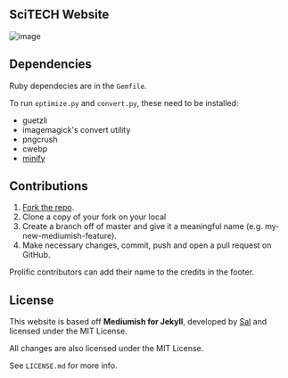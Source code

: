 ## SciTECH Website 

![image](https://scitech.homelabs.space/screenshot-github.jpg)

## Dependencies 
Ruby dependecies are in the `Gemfile`. 

To run `optimize.py` and `convert.py`, these need to be installed:
- guetzli
- imagemagick's convert utility
- pngcrush
- cwebp
- [minify](https://github.com/tdewolff/minify)

## Contributions
1. [Fork the repo](https://github.com/innovativeinventor/scitech).
2. Clone a copy of your fork on your local
3. Create a branch off of master and give it a meaningful name (e.g. my-new-mediumish-feature).
4. Make necessary changes, commit, push and open a pull request on GitHub.

Prolific contributors can add their name to the credits in the footer.

## License
This website is based off **Mediumish for Jekyll**, developed by [Sal](https://www.wowthemes.net) and licensed under the MIT License.

All changes are also licensed under the MIT License. 

See `LICENSE.md` for more info.
